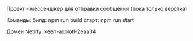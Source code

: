 Проект  - мессенджер для отправки сообщений (пока только верстка)

Команды:
билд: npm run build
старт: npm run start

Домен Netlify: keen-axolotl-2eaa34

